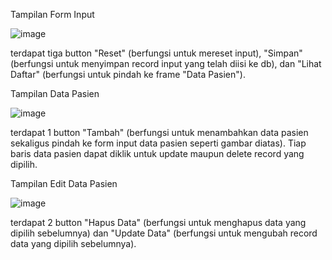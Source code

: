 Tampilan Form Input

![image](https://github.com/LuthfiAbid/TP2-GUI/assets/31751451/13334ec8-5ca4-40b8-8349-1e7ae2d19419)

terdapat tiga button  "Reset" (berfungsi untuk mereset input), "Simpan" (berfungsi untuk menyimpan record input yang telah diisi ke db), dan "Lihat Daftar" (berfungsi untuk pindah ke frame "Data Pasien").

Tampilan Data Pasien

![image](https://github.com/LuthfiAbid/TP2-GUI/assets/31751451/05d0f638-efae-4a21-b0d1-25a92fea092c)

terdapat 1 button "Tambah" (berfungsi untuk menambahkan data pasien sekaligus pindah ke form input data pasien seperti gambar diatas). Tiap baris data pasien dapat diklik untuk update maupun delete record yang dipilih.

Tampilan Edit Data Pasien

![image](https://github.com/LuthfiAbid/TP2-GUI/assets/31751451/47024a07-5855-4fa0-8d1c-0edaa9e814b2)

terdapat 2 button "Hapus Data" (berfungsi untuk menghapus data yang dipilih sebelumnya) dan "Update Data" (berfungsi untuk mengubah record data yang dipilih sebelumnya).






